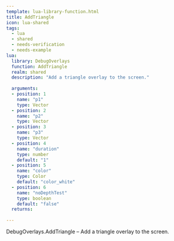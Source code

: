 ```yaml
---
template: lua-library-function.html
title: AddTriangle
icon: lua-shared
tags:
  - lua
  - shared
  - needs-verification
  - needs-example
lua:
  library: DebugOverlays
  function: AddTriangle
  realm: shared
  description: "Add a triangle overlay to the screen."
  
  arguments:
  - position: 1
    name: "p1"
    type: Vector
  - position: 2
    name: "p2"
    type: Vector
  - position: 3
    name: "p3"
    type: Vector
  - position: 4
    name: "duration"
    type: number
    default: "1"
  - position: 5
    name: "color"
    type: Color
    default: "color_white"
  - position: 6
    name: "noDepthTest"
    type: boolean
    default: "false"
  returns:
    
---
```


<div class="lua__search__keywords">
DebugOverlays.AddTriangle &#x2013; Add a triangle overlay to the screen.
</div>

